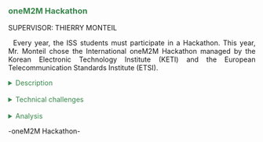 <h3 style="color: #36874a">oneM2M Hackathon</h3>

SUPERVISOR: THIERRY MONTEIL

<p style="text-indent: 2%; text-align: justify;">
    Every year, the ISS students must participate in a Hackathon. This year, Mr. Monteil chose the International oneM2M Hackathon managed by the Korean Electronic Technology Institute (KETI) and the European Telecommunication Standards Institute (ETSI).
</p>

<details>
    <summary style="color: #36874a">Description</summary>
    <figure style="text-align: center">
        <img src="https://github.com/ALievre/5ISS_Portfolio/blob/main/public/images/hackathon_circuit.png?raw=true"
            title="Circuit"
            height="200">
        <figcaption>Our system</figcaption>
    </figure>
    <figure style="text-align: center">
        <img src="https://github.com/ALievre/5ISS_Portfolio/blob/main/public/images/hackathon_dashboard.png?raw=true"
            title="Dashboard"
            height="200">
        <figcaption>Our dashboard</figcaption>
    </figure>
    <p style="text-indent: 2%; margin-left: 2%; text-align: justify;">
       This Hackathon had international participants from Korea, India, Spain, Germany, USA, and France. It lasted one month from the 30th of September to the 4th of November. The deliverables were a huckster.io project describing the IoT solution we produced and a short demo video. The subject of this event was to build and IoT solution helping citizens with social or environmental issues using the oneM2M standard. Thus, it was a project with a close link to the Middleware & Service module.
    </p>
    <p style="text-indent: 2%; margin-left: 2%; text-align: justify;">
        With a team of 4 students (2 from AE, 1 from GP and 1 from IR), we decided to create a Smart Crop Monitoring and Growth Management to reduce water consumption. As agriculture represents nearly 70% of the world’s water consumption, a lot of systems have been developed to optimize the watering method. However, plant growth is almost never considered.  Moreover, we noticed a significant lack of databases informing us about the parameters influencing the plant growth parameters. It is in this context that we wanted to develop an intelligent monitoring system to fill the gaps identified. The main functionalities of our system are the following:
    </p>
    <ul style="text-align: justify;">
        <li>Monitor the growth of the plant, water consumption and external parameters (luminosity, temperature, soil humidity, …).</li>
        <br>
        <li>Remotely control the watering or define some strategic rules to automate plant watering.</li>
        <br>
        <li>Predict the amount of water to deliver to the plant to achieve a certain growth rate over a given period for a given plant.</li>
    </ul>
    <p style="margin-left: 2%; text-align: justify;">
        You can find our Hackster.io project on the following link:
        <a style="color: #36874a" href="https://www.hackster.io/haka/keti-hackathon-smart-crop-monitoring-and-growth-management-877d14">Smart Crop Monitoring</a>
        <br>
        You can find our GitHub repository here:
        <a style="color: #36874a" href="https://github.com/ALievre/Hackathon">GitHub Repository Hackathon</a>
    </p>
</details>
<br>
<details>
    <summary style="color: #36874a">Technical challenges</summary>
    <p style="text-indent: 2%; margin-left: 2%; text-align: justify;">
        During this Hackathon, we encountered many challenges:
    </p>
    <ul style="text-align: justify;">
        <li>The sensors. As a matter of fact, we used several analogic sensors. Thus, we needed to use a multiplexer since the ESP8266 only has one analogic pin. It took us some time to operate it and we even had to change it. Finally, we succeeded thanks to the help of online documentation.</li>
        <br>
        <li>The valve. First, we had issues finding one, but we managed to get it one week before the deadline. Then, it was not working with our system and we had to buy hoses to guide the water flow into the valve. Moreover, to have enough pressure to use the valve, we used a cat water fountain motor. In the end, everything was working but it took us some time to understand what was missing and then to collect all the material.</li>
    </ul>
</details>
<br>
<details>
    <summary style="color: #36874a">Analysis</summary>
    <p style="text-indent: 2%; margin-left: 2%; text-align: justify;">
        This project was undoubtedly stimulating. It was nice to work on a big project, with all the equipment at our disposal and on a subject that we cared about. Once again, that is the kind of project I expected to have in ISS. Moreover, having a team composed of students from different background was very refreshing. Working on every aspect of an engineering project was very rewarding.
    </p>
    <p style="text-indent: 2%; margin-left: 2%; text-align: justify;">
        Coming from an Electronics background, I was in charge of the hardware parts of the project. In the end, I also participated in all the other parts. I made modifications in the gateway and deployed it on the Raspberry Pi. I also made the Node-RED dashboard, tested the whole system and participated in the making of the demo video. Since I worked on the whole project (on the hardware, on the gateway and oneM2M platform, and on the dashboard), I can say that I acquired all the skills corresponding to these parts. I think I apprehended all the technical implications. 
    </p>
    <p style="text-indent: 2%; margin-left: 2%; text-align: justify;">
        The only downside was the time allocated to do the project. The deadline was set by the organizers but not knowing early that we will have to participate in a Hackathon did not prepare us. In addition, being required to team with students with different background was a really good idea but it would have been better if we knew it ahead of time. In fact, we did not really know each other so we randomly formed the teams.
    </p>
    <p style="text-indent: 2%; margin-left: 2%; text-align: justify;">
        Overall, it was a very good experience but a little bit tarnished by the lack of time.
    </p>
    <p>
        I can summarize the skills I acquired with this module:
    </p>
    <ul>
        <li>Use the oneM2M platform</li>
        <li>Create a Node-RED dashboard</li>
        <li>Conceive a circuit with a lot of sensors</li>
        <li>Deploy a gateway on a Raspberry Pi</li>
        <li>Use the Fritzing software to design a circuit</li>
        <li>Use an ESP32 to control sensors and send data</li>
    </ul>
</details>

<p>-oneM2M Hackathon-</p>